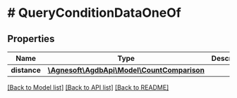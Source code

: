 # # QueryConditionDataOneOf

## Properties

Name | Type | Description | Notes
------------ | ------------- | ------------- | -------------
**distance** | [**\Agnesoft\\AgdbApi\Model\CountComparison**](CountComparison.md) |  |

[[Back to Model list]](../../README.md#models) [[Back to API list]](../../README.md#endpoints) [[Back to README]](../../README.md)
